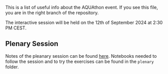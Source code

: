 This is a list of useful info about the AQUAthon event.
If you see this file, you are in the right branch of the repository.

The interactive session will be held on the 12th of September 2024 at 2:30 PM CEST.

## Plenary Session

Notes of the pleanary session can be found [here](https://siili.rahtiapp.fi/DUnxpPLkS-CFG0viTDRrRQ?both).
Notebooks needed to follow the session and to try the exercises can be found in the `plenary` folder.